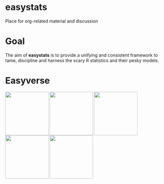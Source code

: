 # easystats
Place for org-related material and discussion

# Goal

The aim of **easystats** is to provide a unifying and consistent framework to tame, discipline and harness the scary R statistics and their pesky models.

# Easyverse

<img src='https://github.com/easystats/insight/blob/master/man/figures/logo.png' align="left" height="139" />
<img src='https://github.com/easystats/bayestestR/blob/master/man/figures/logo.png' align="left" height="139" />
<img src='https://github.com/easystats/parameters/blob/master/man/figures/logo.png' align="left" height="139" />
<img src='https://github.com/easystats/performance/blob/master/man/figures/logo.png' align="left" height="139" />
<img src='https://github.com/easystats/report/blob/master/man/figures/logo.png' align="left" height="139" />

